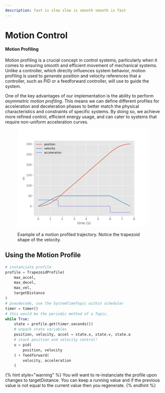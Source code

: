 ```yaml
---
description: fast is slow slow is smooth smooth is fast
---
```


# Motion Control

#### Motion Profiling

Motion profiling is a crucial concept in control systems, particularly when it comes to ensuring smooth and efficient movement of mechanical systems. Unlike a controller, which directly influences system behavior, motion profiling is used to _generate_ position and velocity references that a controller, such as PID or a feedforward controller, will use to guide the system.

One of the key advantages of our implementation is the ability to perform _asymmetric motion profiling_. This means we can define different profiles for acceleration and deceleration phases to better match the physical characteristics and constraints of specific systems. By doing so, we achieve more refined control, efficient energy usage, and can cater to systems that require non-uniform acceleration curves.

<figure><img src="../.gitbook/assets/motionProfileExample.png" alt=""><figcaption><p>Example of a motion profiled trajectory.  Notice the trapezoid shape of the velocity. </p></figcaption></figure>

## Using the Motion Profile



```python
# instanciate profile
profile = TrapezoidProfile(
    max_accel, 
    max_decel, 
    max_vel, 
    targetDistance
)
# pseudocode, use the SystemTimeTopic within scheduler
timer = timer()
# this would be the periodic method of a Topic. 
while True:
    state = profile.get(timer.seconds())
    # unpack state variables 
    position, velocity, accel = state.x, state.v, state.a 
    # stack position and velocity control! 
    u = pid(
        position, velocity
    ) + feedforward(
        velocity, acceleration
    )


```

{% hint style="warning" %}
You will want to re-instanciate the profile upon changes to targetDistance.  You can keep a running value and if the previous value is not equal to the current value then you regenerate. &#x20;
{% endhint %}

